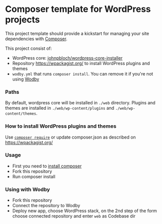 # Composer template for WordPress projects

This project template should provide a kickstart for managing your site dependencies with [Composer](https://getcomposer.org/).

This project consist of:

* WordPress core: [johnpbloch/wordpress-core-installer](https://github.com/johnpbloch/wordpress-core-installer)
* Repository https://wpackagist.org/ to install WordPress plugins and themes
* `wodby.yml` that runs `composer install`. You can remove it if you're not using [Wodby](https://wodby.com)

### Paths

By default, wordpress core will be installed in `./web` directory. Plugins and themes are installed in `./web/wp-content/plugins` and `./web/wp-content/themes`.

### How to install WordPress plugins and themes

Use [`composer require`](https://getcomposer.org/doc/03-cli.md#require) or update composer.json as described on https://wpackagist.org/ 

### Usage

* First you need to [install composer](https://getcomposer.org/doc/00-intro.md#installation-linux-unix-osx)
* Fork this repository
* Run composer install

### Using with Wodby

* Fork this repository
* Connect the repository to Wodby
* Deploy new app, choose WordPress stack, on the 2nd step of the form choose connected repository and enter `web` as Codebase dir 
